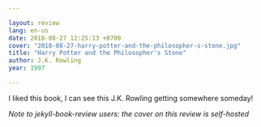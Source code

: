 ```yaml
---

layout: review
lang: en-us
date: 2018-08-27 12:25:13 +0700
cover: "2018-08-27-harry-potter-and-the-philosopher-s-stone.jpg"
title: "Harry Potter and the Philosopher's Stone"
author: J.K. Rowling
year: 1997

---
```


I liked this book, I can see this J.K. Rowling getting somewhere someday!

*Note to jekyll-book-review users: the cover on this review is self-hosted*
